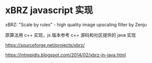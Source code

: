 # xBRZ javascript 实现

xBRZ: "Scale by rules" - high quality image upscaling filter by Zenju

原算法用 c++ 实现，js 版本参考 c++ 源码和社区提供的 java 实现

<https://sourceforge.net/projects/xbrz/>

<https://intrepidis.blogspot.com/2014/02/xbrz-in-java.html>
